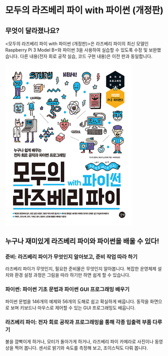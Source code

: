 # 모두의 라즈베리 파이 with 파이썬 (개정판)

## 무엇이 달라졌나요?
<모두의 라즈베리 파이 with 파이썬 (개정판)>은 라즈베리 파이의 최신 모델인 Raspberry Pi 3 Model B+와 파이썬 3을 사용하여 실습할 수 있도록 수정 및 보완했습니다. 다른 내용(전자 회로 공작 실습, 코드 구현 내용)은 이전 판과 동일합니다. 

<img src="cover.jpg" width="400px" height="auto" style="max-width: 400px" />



## 누구나 재미있게 라즈베리 파이와 파이썬을 배울 수 있다!

### 준비: 라즈베리 파이가 무엇인지 알아보고, 준비 작업 따라 하기
라즈베리 파이가 무엇인지, 필요한 준비물은 무엇인지 알아봅니다. 복잡한 운영체제 설치와 환경 설정 과정은 그림을 따라 하기만 하면 쉽게 할 수 있습니다.

### 파이썬: 파이썬 기초 문법과 파이썬 GUI 프로그래밍 배우기
파이썬 문법을 146개의 예제와 56개의 도해로 쉽고 확실하게 배웁니다. 동작을 화면으로 보며 키보드나 마우스로 제어할 수 있는 GUI 프로그래밍도 배웁니다.

### 라즈베리 파이: 전자 회로 공작과 프로그래밍을 통해 각종 입출력 부품 다루기
불을 깜빡이게 하거나, 모터가 돌아가게 하거나, 라즈베리 파이 카메라로 사진이나 동영상을 찍어 봅니다. 센서로 밝기와 속도를 측정해 보고, 조이스틱도 다뤄 봅니다.


